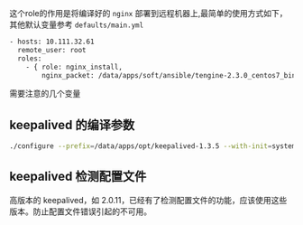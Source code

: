 
这个role的作用是将编译好的 `nginx` 部署到远程机器上,最简单的使用方式如下，其他默认变量参考 `defaults/main.yml`


```bash
- hosts: 10.111.32.61
  remote_user: root
  roles:
    - { role: nginx_install,
        nginx_packet: /data/apps/soft/ansible/tengine-2.3.0_centos7_bin.tgz }
```
需要注意的几个变量


## keepalived 的编译参数
```bash
./configure --prefix=/data/apps/opt/keepalived-1.3.5 --with-init=systemd

```

## keepalived 检测配置文件
高版本的 keepalived，如 2.0.11，已经有了检测配置文件的功能，应该使用这些版本。防止配置文件错误引起的不可用。
